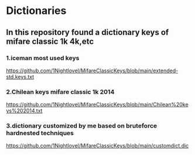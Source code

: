 # Dictionaries 
## In this repository found a dictionary keys of mifare classic 1k 4k,etc
### 1.iceman most used keys
https://github.com/1Nightlovel/MifareClassicKeys/blob/main/extended-std.keys.txt

### 2.Chilean keys mifare classic 1k 2014
https://github.com/1Nightlovel/MifareClassicKeys/blob/main/Chilean%20keys%202014.txt

### 3.dictionary customized by me based on bruteforce hardnested techniques
https://github.com/1Nightlovel/MifareClassicKeys/blob/main/customdict.dic
